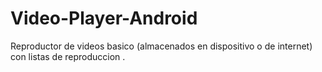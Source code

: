 # Video-Player-Android
Reproductor de videos basico (almacenados en dispositivo o de internet) con listas de reproduccion .
